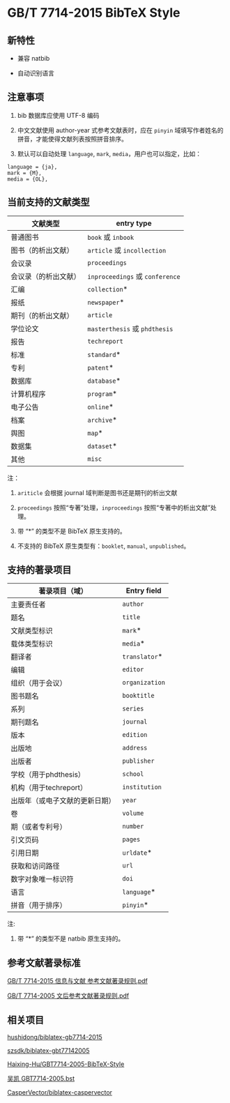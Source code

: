 # GB/T 7714-2015 BibTeX Style

## 新特性

* 兼容 natbib

* 自动识别语言

## 注意事项

1. bib 数据库应使用 UTF-8 编码

2. 中文文献使用 author-year 式参考文献表时，应在 `pinyin` 域填写作者姓名的拼音，才能使得文献列表按照拼音排序。

3. 默认可以自动处理 `language`, `mark`, `media`，用户也可以指定，比如：
```
language = {ja},
mark = {M},
media = {OL},
```

## 当前支持的文献类型

文献类型 | entry type
---|---
普通图书 | `book` 或 `inbook`
图书（的析出文献） | `article` 或 `incollection`
会议录 | `proceedings`
会议录（的析出文献） | `inproceedings` 或 `conference`
汇编 | `collection`*
报纸 | `newspaper`*
期刊（的析出文献） | `article`
学位论文 | `masterthesis` 或 `phdthesis`
报告 | `techreport`
标准 | `standard`*
专利 | `patent`*
数据库 | `database`*
计算机程序 | `program`*
电子公告 | `online`*
档案 | `archive`*
舆图 | `map`*
数据集 | `dataset`*
其他 | `misc`

注：

1. `ariticle` 会根据 journal 域判断是图书还是期刊的析出文献

2. `proceedings` 按照“专著”处理，`inproceedings` 按照“专著中的析出文献”处理。

3. 带 “*” 的类型不是 BibTeX 原生支持的。

4. 不支持的 BibTeX 原生类型有：`booklet`, `manual`, `unpublished`。

## 支持的著录项目

著录项目（域） | Entry field
---|---
主要责任者 | `author`
题名 | `title`
文献类型标识 | `mark`*
载体类型标识 | `media`*
翻译者 | `translator`*
编辑 | `editor`
组织（用于会议） | `organization`
图书题名 | `booktitle`
系列 | `series`
期刊题名 | `journal`
版本 | `edition`
出版地 | `address`
出版者 | `publisher`
学校（用于phdthesis） | `school`
机构（用于techreport） | `institution`
出版年（或电子文献的更新日期） | `year`
卷 | `volume`
期（或者专利号） | `number`
引文页码 | `pages`
引用日期 | `urldate`*
获取和访问路径 | `url`
数字对象唯一标识符 | `doi`
语言 | `language`*
拼音（用于排序） | `pinyin`*

注:

1. 带 “*” 的类型不是 natbib 原生支持的。

## 参考文献著录标准

[GB/T 7714-2015 信息与文献 参考文献著录规则.pdf](https://github.com/Haixing-Hu/GBT7714-2005-BibTeX-Style/files/153951/GBT.7714-2015.pdf)

[GB/T 7714-2005 文后参考文献著录规则.pdf](https://github.com/Haixing-Hu/typesetting-standard/raw/master/%E5%9B%BE%E4%B9%A6%E3%80%81%E6%9C%9F%E5%88%8A%E3%80%81%E8%AE%BA%E6%96%87%E7%9A%84%E7%BC%96%E6%8E%92/%E3%80%90GB:T%207714-2005%E3%80%91%E6%96%87%E5%90%8E%E5%8F%82%E8%80%83%E6%96%87%E7%8C%AE%E8%91%97%E5%BD%95%E8%A7%84%E5%88%99.pdf)


## 相关项目

[hushidong/biblatex-gb7714-2015](https://github.com/hushidong/biblatex-gb7714-2015)

[szsdk/biblatex-gbt77142005](https://github.com/szsdk/biblatex-gbt77142005)

[Haixing-Hu/GBT7714-2005-BibTeX-Style](https://github.com/Haixing-Hu/GBT7714-2005-BibTeX-Style)

[吴凯 GBT7714-2005.bst](http://bbs.ctex.org/forum.php?mod=viewthread&tid=33591)

[CasperVector/biblatex-caspervector](https://github.com/CasperVector/biblatex-caspervector)
